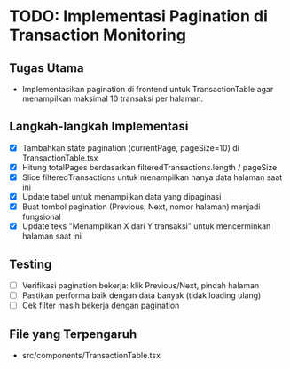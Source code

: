 # TODO: Implementasi Pagination di Transaction Monitoring

## Tugas Utama
- Implementasikan pagination di frontend untuk TransactionTable agar menampilkan maksimal 10 transaksi per halaman.

## Langkah-langkah Implementasi
- [x] Tambahkan state pagination (currentPage, pageSize=10) di TransactionTable.tsx
- [x] Hitung totalPages berdasarkan filteredTransactions.length / pageSize
- [x] Slice filteredTransactions untuk menampilkan hanya data halaman saat ini
- [x] Update tabel untuk menampilkan data yang dipaginasi
- [x] Buat tombol pagination (Previous, Next, nomor halaman) menjadi fungsional
- [x] Update teks "Menampilkan X dari Y transaksi" untuk mencerminkan halaman saat ini

## Testing
- [ ] Verifikasi pagination bekerja: klik Previous/Next, pindah halaman
- [ ] Pastikan performa baik dengan data banyak (tidak loading ulang)
- [ ] Cek filter masih bekerja dengan pagination

## File yang Terpengaruh
- src/components/TransactionTable.tsx
